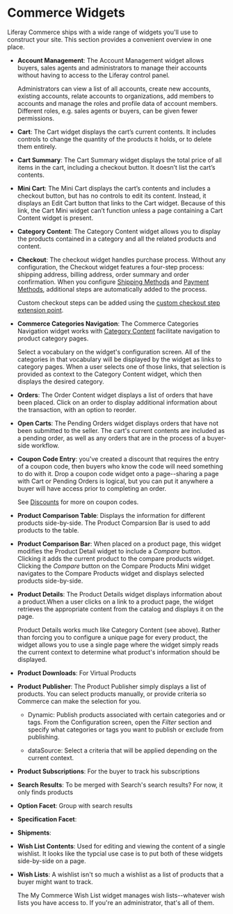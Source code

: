 # Commerce Widgets

Liferay Commerce ships with a wide range of widgets you'll use to construct your
site. This section provides a convenient overview in one place.

* **Account Management**: The Account Management widget allows buyers, sales agents and administrators to
  manage their accounts without having to access to the Liferay control panel.

  Administrators can view a list of all accounts, create new accounts, existing
  accounts, relate accounts to organizations, add members to accounts and manage
  the roles and profile data of account members. Different roles, e.g. sales
  agents or buyers, can be given fewer permissions.

* **Cart**: The Cart widget displays the cart’s current contents. It includes controls
  to change the quantity of the products it holds, or to delete them entirely.

* **Cart Summary**: The Cart Summary widget displays the total price of all items in the cart,
  including a checkout button. It doesn’t list the cart’s contents.

* **Mini Cart**: The Mini Cart displays the cart’s contents and includes a checkout button,
  but has no controls to edit its content. Instead, it displays an Edit Cart
  button that links to the Cart widget. Because of this link, the Cart Mini widget
  can’t function unless a page containing a Cart Content widget is present.

* **Category Content**: The Category Content widget allows you to display the products contained in a category and all the related products and content.

* **Checkout**: The checkout widget handles purchase process. Without any configuration, the
  Checkout widget features a four-step process: shipping address, billing address,
  order summary and order confirmation. When you configure 
  [Shipping Methods](/web/liferay-emporio/documentation/-/knowledge_base/1-0/shipping-methods)
  and 
  [Payment Methods](/web/liferay-emporio/documentation/-/knowledge_base/1-0/payment-methods),
  additional steps are automatically added to the process.

  Custom checkout steps can be added using the 
  [custom checkout step extension point](/web/liferay-emporio/documentation/-/knowledge_base/1-0/custom-checkout-step).

* **Commerce Categories Navigation**: The Commerce Categories Navigation widget works with [Category
  Content](#category-content) facilitate navigation to product category pages.

  Select a vocabulary on the widget's configuration screen. All of the categories
  in that vocabulary will be displayed by the widget as links to category pages.
  When a user selects one of those links, that selection is provided as context to
  the Category Content widget, which then displays the desired category.

* **Orders**: The Order Content widget displays a list of orders that have been placed. Click
  on an order to display additional information about the transaction, with an
  option to reorder.

* **Open Carts**: The Pending Orders widget displays orders that have not been submitted to the
  seller. The cart's current contents are included as a pending order, as well as
  any orders that are in the process of a buyer-side workflow.

* **Coupon Code Entry**: you've created a discount that requires the entry of a coupon code, then
  buyers who know the code will need something to do with it. Drop a coupon code
  widget onto a page--sharing a page with Cart or Pending Orders is logical, but
  you can put it anywhere a buyer will have access prior to completing an order.

  See
  [Discounts](/web/liferay-emporio/documentation/-/knowledge_base/1-0/discounts)
  for more on coupon codes.

* **Product Comparison Table**: Displays the information for different products side-by-side. The Product
  Comparsion Bar is used to add products to the table.

* **Product Comparison Bar**: When placed on a product page, this widget modifies the Product Detail widget to
  include a *Compare* button. Clicking it adds the current product to the compare
  products widget. Clicking the *Compare* button on the Compare Products Mini
  widget navigates to the Compare Products widget and displays selected products
  side-by-side.

* **Product Details**: The Product Details widget displays information about a product.When a user
  clicks on a link to a product page, the widget retrieves the appropriate content
  from the catalog and displays it on the page. 

  Product Details works much like Category Content (see above). Rather than
  forcing you to configure a unique page for every product, the widget allows you
  to use a single page where the widget simply reads the current context to
  determine what product's information should be displayed.

* **Product Downloads**: For Virtual Products

* **Product Publisher**: The Product Publisher simply displays a list of products. You can select
  products manually, or provide criteria so Commerce can make the selection for
  you.
  * Dynamic: Publish products associated with certain categories and or tags.
    From the Configuration screen, open the *Filter* section and specify what
    categories or tags you want to publish or exclude from publishing.

  * dataSource: Select a criteria that will be applied depending on the current context.

* **Product Subscriptions**: For the buyer to track his subscriptions

* **Search Results**: To be merged with Search's search results? For now, it only finds products

* **Option Facet**: Group with search results
* **Specification Facet**:
* **Shipments**:

* **Wish List Contents**: Used for editing and viewing the content of a single wishlist. It looks like the typcial use case is to put both of these widgets side-by-side on a page.

* **Wish Lists**: A wishlist isn't so much a wishlist as a list of products that a buyer might
  want to track.

  The My Commerce Wish List widget manages wish lists--whatever wish lists you
  have access to. If you're an administrator, that's all of them.